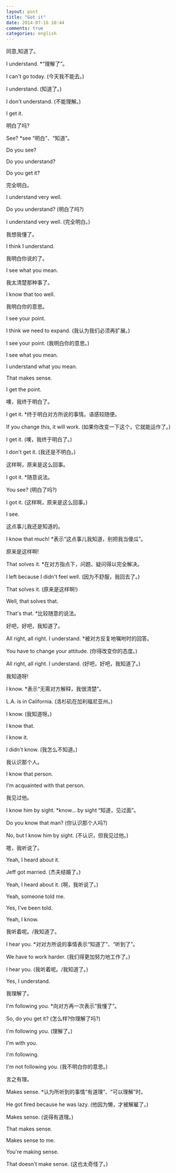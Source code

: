 ```yaml
---
layout: post
title: "Got it"
date: 2014-07-16 10:44
comments: true
categories: english
---
```


同意,知道了。

I understand. *“理解了”。

I can't go today. (今天我不能去。)

I understand. (知道了。)

I don't understand. (不能理解。)

I get it. 

明白了吗?

See? *see “明白”、“知道”。

Do you see?

Do you understand?

Do you get it?

完全明白。

I understand very well.

Do you understand? (明白了吗?)

I understand very well. (完全明白。)

我想我懂了。

I think I understand.

我明白你说的了。

I see what you mean.

我太清楚那种事了。

I know that too well.

我明白你的意思。

I see your point.

I think we need to expand. (我认为我们必须再扩展。)

I see your point. (我明白你的意思。)

I see what you mean.

I understand what you mean.

That makes sense.

I get the point.

噢，我终于明白了。

I get it. *终于明白对方所说的事情。语感较随便。

If you change this, it will work. (如果你改变一下这个，它就能运作了。)

I get it. (噢，我终于明白了。)

I don't get it. (我还是不明白。)

这样啊，原来是这么回事。

I got it. *随意说法。

You see? (明白了吗?)

I got it. (这样啊，原来是这么回事。)

I see.

这点事儿我还是知道的。

I know that much! *表示“这点事儿我知道，别把我当傻瓜”。

原来是这样啊!

That solves it. *在对方指点下，问题、疑问得以完全解决。

I left because I didn't feel well. (因为不舒服，我回去了。)

That solves it. (原来是这样啊!)

Well, that solves that.

That's that. *比较随意的说法。

好吧，好吧，我知道了。

All right, all right. I understand. *被对方反复地嘱咐时的回答。

You have to change your attitude. (你得改变你的态度。)

All right, all right. I understand. (好吧，好吧，我知道了。)

我知道呀!

I know. *表示“无需对方解释，我很清楚”。

L.A. is in California. (洛杉矶在加利福尼亚州。)

I know. (我知道呀。)

I know that.

I know it.

I didn't know. (我怎么不知道。)

我认识那个人。

I know that person.

I'm acquainted with that person.

我见过他。

I know him by sight. *know... by sight “知道，见过面”。

Do you know that man? (你认识那个人吗?)

No, but I know him by sight. (不认识，但我见过他。)

嗯，我听说了。

Yeah, I heard about it.

Jeff got married. (杰夫结婚了。)

Yeah, I heard about it. (啊，我听说了。)

Yeah, someone told me.

Yes, I've been told.

Yeah, I know.

我听着呢。/我知道了。

I hear you. *对对方所说的事情表示“知道了”、“听到了”。

We have to work harder. (我们得更加努力地工作了。)

I hear you. (我听着呢。/我知道了。)

Yes, I understand.

我理解了。

I'm following you. *向对方再一次表示“我懂了”。

So, do you get it? (怎么样?你理解了吗?)

I'm following you. (理解了。)

I'm with you.

I'm following.

I'm not following you. (我不明白你的意思。)

言之有理。

Makes sense. *认为所听到的事情“有道理”、“可以理解”时。

He got fired because he was lazy. (他因为懒，才被解雇了。)

Makes sense. (说得有道理。)

That makes sense.

Makes sense to me.

You're making sense.

That doesn't make sense. (这也太奇怪了。)